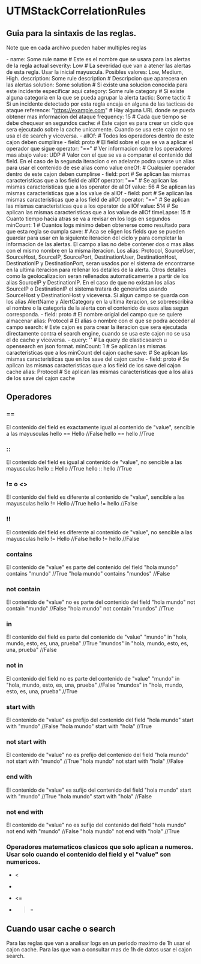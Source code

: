 # UTMStackCorrelationRules

## Guia para la sintaxis de las reglas.
Note que en cada archivo pueden haber multiples reglas

\- name: Some rule name \# Este es el nombre que se usara para las alertas de la regla actual
  severity: Low \# La severidad que van a atener las alertas de esta regla. Usar la inicial mayuscula. Posibles valores: Low, Medium, High.
  description: Some rule description \# Descripcion que aparecera en las alertas
  solution: Some solution \# Si existe una solucion conocida para este incidente especificar aqui
  category: Some rule category \# Si existe alguna categoria en la que se pueda agrupar la alerta
  tactic: Some tactic # Si un incidente detectado por esta regla encaja en alguna de las tacticas de ataque
  reference: "https://example.com" \# Hay alguna URL donde se pueda obtener mas informacion del ataque
  frequency: 15 \# Cada que tiempo se debe chequear en segundos
  cache: \# Este cajon es para crear un ciclo que sera ejecutado sobre la cache unicamente. Cuando se usa este cajon no se usa el de search y viceversa.
    \- allOf: \# Todos los operadores dentro de este cajon deben cumplirse
        \- field: proto \# El field sobre el que se va a aplicar el operador que sigue
          operator: "==" \# Ver informacion sobre los operadores mas abajo
          value: UDP \# Valor con el que se va a comparar el contenido del field. En el caso de la segunda iteracion o en adelante podra usarse un alias para usar el contenido de ese alias como value
      oneOf: \# Cualquier operador dentro de este cajon deben cumplirse
        \- field: port \# Se aplican las mismas caracteristicas que a los field de allOf
          operator: "==" \# Se aplican las mismas caracteristicas que a los operator de allOf
          value: 56 \# Se aplican las mismas caracteristicas que a los value de allOf
        \- field: port \# Se aplican las mismas caracteristicas que a los field de allOf
          operator: "==" \# Se aplican las mismas caracteristicas que a los operator de allOf
          value: 514 \# Se aplican las mismas caracteristicas que a los value de allOf
      timeLapse: 15 \# Cuanto tiempo hacia atras se va a revisar en los logs en segundos
      minCount: 1 \# Cuantos logs minimo deben obtenerse como resultado para que esta regla se cumpla
      save: \# Aca se eligen los fields que se pueden guardar para usar en la siguiente iteracion del ciclo y para completar la informacion de las alertas. El campo alias no debe contener dos o mas alias con el mismo nombre en la misma iteracion. Los alias: Protocol, SourceUser, SourceHost, SourceIP, SourcePort, DestinationUser, DestinationHost, DestinationIP y DestinationPort, seran usados por el sistema de encontrarse en la ultima iteracion para rellenar los detalles de la alerta. Otros detalles como la geolocalizacion seran rellenados automaticamente a partir de los alias SourceIP y DestinationIP. En el caso de que no existan los alias SourceIP o DestinationIP el sistema tratara de generarlos usando SourceHost y DestinationHost y viceversa. Si algun campo se guarda con los alias AlertName y AlertCategory en la ultima iteracion, se sobreescribira el nombre o la categoria de la alerta con el contenido de esos alias segun corresponda.
        \- field: proto \# El nombre origial del campo que se quiere almacenar
          alias: Protocol \# El alias o nombre con el que se podra acceder al campo
  search: \# Este cajon es para crear la iteracion que sera ejecutada directamente contra el search engine, cuando se usa este cajon no se usa el de cache y viceversa.
    \- query: '' \# La query de elasticsearch u opensearch en json format.
      minCount: 1 \# Se aplican las mismas caracteristicas que a los minCount del cajon cache
      save: \# Se aplican las mismas caracteristicas que en los save del cajon cache
        \- field: proto \# Se aplican las mismas caracteristicas que a los field de los save del cajon cache
          alias: Protocol \# Se aplican las mismas caracteristicas que a los alias de los save del cajon cache

## Operadores
### ==
El contenido del field es exactamente igual al contenido de "value", sencible a las mayusculas
hello == Hello //False
hello == hello //True

### ::
El contenido del field es igual al contenido de "value", no sencible a las mayusculas
hello :: Hello //True
hello :: hello //True

### != o <>
El contenido del field es diferente al contenido de "value", sencible a las mayusculas
hello != Hello //True
hello != hello //False

### !!
El contenido del field es diferente al contenido de "value", no sencible a las mayusculas
hello != Hello //False
hello != hello //False

### contains
El contenido de "value" es parte del contenido del field
"hola mundo" contains "mundo" //True
"hola mundo" contains "mundos" //False

### not contain
El contenido de "value" no es parte del contenido del field
"hola mundo" not contain "mundo" //False
"hola mundo" not contain "mundos" //True

### in
El contenido del field es parte del contenido de "value"
"mundo" in "hola, mundo, esto, es, una, prueba" //True
"mundos" in "hola, mundo, esto, es, una, prueba" //False

### not in
El contenido del field no es parte del contenido de "value"
"mundo" in "hola, mundo, esto, es, una, prueba" //False
"mundos" in "hola, mundo, esto, es, una, prueba" //True

### start with
El contenido de "value" es prefijo del contenido del field
"hola mundo" start with "mundo" //False
"hola mundo" start with "hola" //True

### not start with
El contenido de "value" no es prefijo del contenido del field
"hola mundo" not start with "mundo" //True
"hola mundo" not start with "hola" //False

### end with
El contenido de "value" es sufijo del contenido del field
"hola mundo" start with "mundo" //True
"hola mundo" start with "hola" //False

### not end with
El contenido de "value" no es sufijo del contenido del field
"hola mundo" not end with "mundo" //False
"hola mundo" not end with "hola" //True

### Operadores matematicos clasicos que solo aplican a numeros. Usar solo cuando el contenido del field y el "value" son numericos.
* <
* >
* <=
* >=

## Cuando usar cache o search
Para las reglas que van a analisar logs en un periodo maximo de 1h usar el cajon cache. Para las que van a consultar mas de 1h de datos usar el cajon search.
